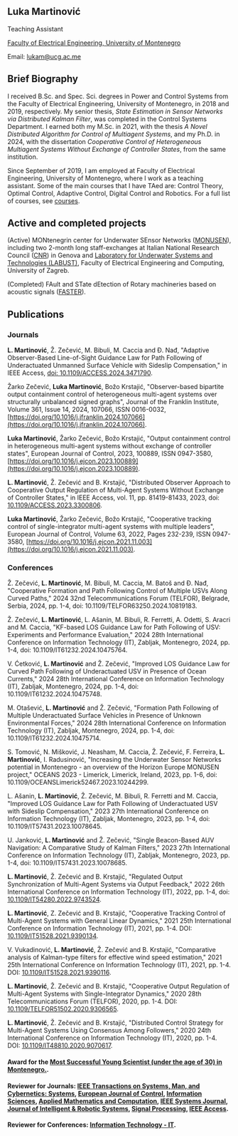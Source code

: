 ## Luka Martinović

Teaching Assistant

[Faculty of Electrical Engineering, University of Montenegro](https://www.ucg.ac.me/etf)

Email: [lukam@ucg.ac.me](lukam@ucg.ac.me)

## Brief Biography
I received B.Sc. and Spec. Sci. degrees in Power and Control Systems from the Faculty of Electrical Engineering, University of Montenegro, in 2018 and 2019, respectively. My senior thesis, *State Estimation in Sensor Networks via Distributed Kalman Filter*, was completed in the Control Systems Department. I earned both my M.Sc. in 2021, with the thesis *A Novel Distributed Algorithm for Control of Multiagent Systems*, and my Ph.D. in 2024, with the dissertation *Cooperative Control of Heterogeneous Multiagent Systems Without Exchange of Controller States*, from the same institution.

Since September of 2019, I am employed at Faculty of Electrical Engineering, University of Montenegro, where I work as a teaching assistant. Some of the main courses that I have TAed are: Control Theory, Optimal Control, Adaptive Control, Digital Control and Robotics. For a full list of courses, see [courses](https://www.ucg.ac.me/radnik/900931-luka-martinovic).

## Active and completed projects
(Active) MONtenegrin center for Underwater SEnsor Networks ([MONUSEN](http://monusen.ucg.ac.me/)), including two 2-month long staff-exchanges at Italian National Research Council ([CNR](http://www.inm.cnr.it/)) in Genova and [Laboratory for Underwater Systems and Technologies (LABUST)](https://labust.fer.hr/), Faculty of Electrical Engineering and Computing, University of Zagreb.

(Completed) FAult and STate dEtection of Rotary machineries based on acoustic signals ([FASTER](http://www.faster.ucg.ac.me)). 

## Publications

### Journals

**L. Martinović**, Ž. Zečević, M. Bibuli, M. Caccia and Đ. Nađ, "Adaptive Observer-Based Line-of-Sight Guidance Law for Path Following of Underactuated Unmanned Surface Vehicle with Sideslip Compensation," in IEEE Access, [doi: 10.1109/ACCESS.2024.3471790](https://ieeexplore.ieee.org/document/10701520).

Žarko Zečević, **Luka Martinović**, Božo Krstajić, "Observer-based bipartite output containment control of heterogeneous multi-agent systems over structurally unbalanced signed graphs", Journal of the Franklin Institute, Volume 361, Issue 14, 2024, 107066, ISSN 0016-0032, [https://doi.org/10.1016/j.jfranklin.2024.107066](https://doi.org/10.1016/j.jfranklin.2024.107066).

**Luka Martinović**, Žarko Zečević, Božo Krstajić, "Output containment control in heterogeneous multi-agent systems without exchange of controller states", European Journal of Control, 2023, 100889, ISSN 0947-3580, [https://doi.org/10.1016/j.ejcon.2023.100889](https://doi.org/10.1016/j.ejcon.2023.100889).

**L. Martinović**, Ž. Zečević and B. Krstajić, "Distributed Observer Approach to Cooperative Output Regulation of Multi-Agent Systems Without Exchange of Controller States," in IEEE Access, vol. 11, pp. 81419-81433, 2023, doi: [10.1109/ACCESS.2023.3300806](https://doi.org/10.1109/ACCESS.2023.3300806).

**Luka Martinović**, Žarko Zečević, Božo Krstajić, "Cooperative tracking control of single-integrator multi-agent systems with multiple leaders", European Journal of Control, Volume 63, 2022, Pages 232-239, ISSN 0947-3580, [https://doi.org/10.1016/j.ejcon.2021.11.003](https://doi.org/10.1016/j.ejcon.2021.11.003).

### Conferences
Ž. Zečević, **L. Martinović**, M. Bibuli, M. Caccia, M. Batoš and Đ. Nađ, "Cooperative Formation and Path Following Control of Multiple USVs Along Curved Paths," 2024 32nd Telecommunications Forum (TELFOR), Belgrade, Serbia, 2024, pp. 1-4, doi: 10.1109/TELFOR63250.2024.10819183.

Ž. Zečević, **L. Martinović**, L. Ašanin, M. Bibuli, R. Ferretti, A. Odetti, S. Aracri and M. Caccia, "KF-based LOS Guidance Law for Path Following of USV: Experiments and Performance Evaluation," 2024 28th International Conference on Information Technology (IT), Zabljak, Montenegro, 2024, pp. 1-4, doi: 10.1109/IT61232.2024.10475764.

V. Ćetković, **L. Martinović** and Ž. Zečević, "Improved LOS Guidance Law for Curved Path Following of Underactuated USV in Presence of Ocean Currents," 2024 28th International Conference on Information Technology (IT), Zabljak, Montenegro, 2024, pp. 1-4, doi: 10.1109/IT61232.2024.10475748.

M. Otašević, **L. Martinović** and Ž. Zečević, "Formation Path Following of Multiple Underactuated Surface Vehicles in Presence of Unknown Environmental Forces," 2024 28th International Conference on Information Technology (IT), Zabljak, Montenegro, 2024, pp. 1-4, doi: 10.1109/IT61232.2024.10475714.

S. Tomović, N. Mišković, J. Neasham, M. Caccia, Ž. Zečević, F. Ferreira, **L. Martinović**, I. Radusinović, "Increasing the Underwater Sensor Networks potential in Montenegro - an overview of the Horizon Europe MONUSEN project," OCEANS 2023 - Limerick, Limerick, Ireland, 2023, pp. 1-6, doi: 10.1109/OCEANSLimerick52467.2023.10244299.

L. Ašanin, **L. Martinović**, Ž. Zečević, M. Bibuli, R. Ferretti and M. Caccia, "Improved LOS Guidance Law for Path Following of Underactuated USV with Sideslip Compensation," 2023 27th International Conference on Information Technology (IT), Zabljak, Montenegro, 2023, pp. 1-4, doi: 10.1109/IT57431.2023.10078645.

U. Janković, **L. Martinović** and Ž. Zečević, "Single Beacon-Based AUV Navigation: A Comparative Study of Kalman Filters," 2023 27th International Conference on Information Technology (IT), Zabljak, Montenegro, 2023, pp. 1-4, doi: 10.1109/IT57431.2023.10078685.

**L. Martinović**, Ž. Zečević and B. Krstajić, "Regulated Output Synchronization of Multi-Agent Systems via Output Feedback," 2022 26th International Conference on Information Technology (IT), 2022, pp. 1-4, doi: [10.1109/IT54280.2022.9743524](https://ieeexplore.ieee.org/document/9743524).

**L. Martinović**, Z. Zečević and B. Krstajić, "Cooperative Tracking Control of Multi-Agent Systems with General Linear Dynamics," 2021 25th International Conference on Information Technology (IT), 2021, pp. 1-4. DOI: [10.1109/IT51528.2021.9390134](https://ieeexplore.ieee.org/abstract/document/9390134).

V. Vukadinović, **L. Martinović**, Ž. Zečević and B. Krstajić, "Comparative analysis of Kalman-type filters for effective wind speed estimation," 2021 25th International Conference on Information Technology (IT), 2021, pp. 1-4. DOI: [10.1109/IT51528.2021.9390116](https://ieeexplore.ieee.org/abstract/document/9390116).

**L. Martinović**, Ž. Zečević and B. Krstajić, "Cooperative Output Regulation of Multi-Agent Systems with Single-Integrator Dynamics," 2020 28th Telecommunications Forum (TELFOR), 2020, pp. 1-4. DOI: [10.1109/TELFOR51502.2020.9306565](https://ieeexplore.ieee.org/abstract/document/9306565).

**L. Martinović**, Ž. Zečević and B. Krstajić, "Distributed Control Strategy for Multi-Agent Systems Using Consensus Among Followers," 2020 24th International Conference on Information Technology (IT), 2020, pp. 1-4. DOI: [10.1109/IT48810.2020.9070617](https://ieeexplore.ieee.org/abstract/document/9306565).

#### Award for the [Most Successful Young Scientist (under the age of 30) in Montenegro.](https://www.ucg.ac.me/objava/blog/1267/objava/193510-dr-luka-martinovic-awarded-as-most-successful-young-scientist-for-2024).

#### Reviewer for Journals: [IEEE Transactions on Systems, Man, and Cybernetics: Systems](https://ieeexplore.ieee.org/xpl/RecentIssue.jsp?punumber=6221021), [European Journal of Control](https://www.sciencedirect.com/journal/european-journal-of-control), [Information Sciences](https://www.sciencedirect.com/journal/information-sciences), [Applied Mathematics and Computation](https://www.journals.elsevier.com/applied-mathematics-and-computation), [IEEE Systems Journal](https://ieeexplore.ieee.org/xpl/RecentIssue.jsp?punumber=4267003), [Journal of Intelligent & Robotic Systems](https://www.springer.com/journal/10846/), [Signal Processing](https://www.sciencedirect.com/journal/signal-processing), [IEEE Access](https://ieeeaccess.ieee.org/).
#### Reviewer for Conferences: [Information Technology - IT](http://www.it.ac.me/eng/).

